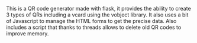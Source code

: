 This is a QR code generator made with flask, it provides the ability to create 3 types of QRs including a vcard using the vobject library. It also uses a bit of Javascript to manage the HTML forms to get the precise data. Also includes a script that thanks to threads allows to delete old QR codes to improve memory.
